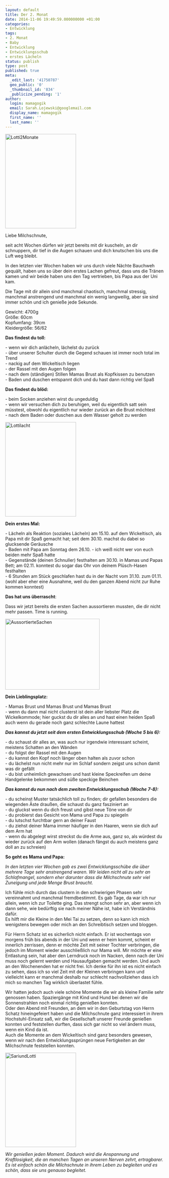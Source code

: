```yaml
---
layout: default
title: Der 2. Monat
date: 2014-11-06 19:49:59.000000000 +01:00
categories:
- Entwicklung
tags:
- 2. Monat
- Baby
- Entwicklung
- Entwicklungsschub
- erstes Lächeln
status: publish
type: post
published: true
meta:
  _edit_last: '41750787'
  geo_public: '0'
  _thumbnail_id: '834'
  _publicize_pending: '1'
author:
  login: mamagogik
  email: Sarah.Lojewski@googlemail.com
  display_name: mamagogik
  first_name: ''
  last_name: ''
---
```

<p><a href="https://mamagogik.files.wordpress.com/2014/11/image1.jpg"><img class="aligncenter size-medium wp-image-834" src="../../images/image1.jpg" alt="Lotti2Monate" width="225" height="300" /></a></p>
<p>Liebe Milchschnute,</p>
<p>seit acht Wochen dürfen wir jetzt bereits mit dir kuscheln, an dir schnuppern, dir tief in die Augen schauen und dich knutschen bis uns die Luft weg bleibt.</p>
<p><!--more--></p>
<p>In den letzten vier Wochen haben wir uns durch viele Nächte Bauchweh gequält, haben uns so über dein erstes Lachen gefreut, dass uns die Tränen kamen und wir beide haben uns den Tag vertrieben, bis Papa aus der Uni kam.</p>
<p>Die Tage mit dir allein sind manchmal chaotisch, manchmal stressig, manchmal anstrengend und manchmal ein wenig langweilig, aber sie sind immer schön und ich genieße jede Sekunde.</p>
<p>Gewicht: 4700g<br />
Größe: 60cm<br />
Kopfumfang: 39cm<br />
Kleidergröße: 56/62</p>
<p><b>Das findest du toll:</b></p>
<p>- wenn wir dich anlächeln, lächelst du zurück<br />
- über unserer Schulter durch die Gegend schauen ist immer noch total im Trend<br />
- nackig auf dem Wickeltisch liegen<br />
- der Rassel mit den Augen folgen<br />
- nach dem (ständigen) Stillen Mamas Brust als Kopfkissen zu benutzen<br />
- Baden und duschen entspannt dich und du hast dann richtig viel Spaß</p>
<p><b>Das findest du blöd:</b></p>
<p>- beim Socken anziehen wirst du ungeduldig<br />
- wenn wir versuchen dich zu beruhigen, weil du eigentlich satt sein müsstest, obwohl du eigentlich nur wieder zurück an die Brust möchtest<br />
- nach dem Baden oder duschen aus dem Wasser geholt zu werden</p>
<p><a href="https://mamagogik.files.wordpress.com/2014/11/image3.jpg"><img class="aligncenter size-medium wp-image-836" src="../../images/image3.jpg" alt="Lottilacht" width="225" height="300" /></a></p>
<p><b>Dein erstes Mal:</b></p>
<p>- Lächeln als Reaktion (soziales Lächeln) am 15.10. auf dem Wickeltisch, als Papa mit dir Spaß gemacht hat; seit dem 30.10. machst du dabei so glucksende Geräusche<br />
- Baden mit Papa am Sonntag dem 26.10. - ich weiß nicht wer von euch beiden mehr Spaß hatte<br />
- Gegenstände (deinen Schnuller) festhalten am 30.10. in Mamas und Papas Bett; am 02.11. konntest du sogar das Ohr von deinem Plüsch-Hasen festhalten<br />
- 6 Stunden am Stück geschlafen hast du in der Nacht vom 31.10. zum 01.11. (wohl aber eher eine Ausnahme, weil du den ganzen Abend nicht zur Ruhe kommen konntest)</p>
<p><b>Das hat uns überrascht</b>:</p>
<p>Dass wir jetzt bereits die ersten Sachen aussortieren mussten, die dir nicht mehr passen. Time is running.</p>
<p><a href="https://mamagogik.files.wordpress.com/2014/11/image4.jpg"><img class="aligncenter size-medium wp-image-837" src="../../images/image4.jpg" alt="AussortierteSachen" width="300" height="225" /></a></p>
<p><b>Dein Lieblingsplatz:</b></p>
<p>- Mamas Brust und Mamas Brust und Mamas Brust<br />
- wenn du dann mal nicht clusterst ist dein aller liebster Platz die Wickelkommode; hier guckst du dir alles an und hast einen heiden Spaß auch wenn du gerade noch ganz schlechte Laune hattest</p>
<p><b><i>Das kannst du jetzt seit dem ersten Entwicklungsschub (Woche 5 bis 6):</i></b></p>
<p>- du schaust dir alles an, was auch nur irgendwie interessant scheint, meistens Schatten an den Wänden<br />
- du folgst der Rassel mit den Augen<br />
- du kannst den Kopf noch länger oben halten als zuvor schon<br />
- du lächelst nun nicht mehr nur im Schlaf sondern zeigst uns schon damit was dir gefällt<br />
- du bist unheimlich gewachsen und hast kleine Speckreifen um deine Handgelenke bekommen und süße speckige Beinchen</p>
<p><b><i>Das kannst du nun nach dem zweiten Entwicklungsschub (Woche 7-8):</i></b></p>
<p>- du scheinst Muster tatsächlich toll zu finden; dir gefallen besonders die wiegenden Äste draußen, die schaust du ganz fasziniert an<br />
- du gluckst wenn du dich freust und gibst neue Töne von dir<br />
- du probierst das Gesicht von Mama und Papa zu spiegeln<br />
- du lutschst furchtbar gern an deiner Faust<br />
- du ziehst deiner Mama immer häufiger in den Haaren, wenn sie dich auf dem Arm hat<br />
- wenn du abgelegt wirst streckst du die Arme aus, ganz so, als würdest du wieder zurück auf den Arm wollen (danach fängst du auch meistens ganz doll an zu schreien)</p>
<p><b>So geht es Mama und Papa:</b></p>
<p><em>In den letzten vier Wochen gab es zwei Entwicklungsschübe die über mehrere Tage sehr anstrengend waren. Wir leiden nicht all zu sehr an Schlafmangel, sondern eher darunter dass die Milchschnute sehr viel Zuneigung und jede Menge Brust braucht.</em></p>
<p>Ich fühle mich durch das clustern in den schwierigen Phasen sehr vereinnahmt und manchmal fremdbestimmt. Es gab Tage, da war ich nur allein, wenn ich zur Toilette ging. Das strengt schon sehr an, aber wenn ich dann sehe, wie bedürftig sie nach meiner Nähe ist, habe ich Verständnis dafür.<br />
Es hilft mir die Kleine in den Mei Tai zu setzen, denn so kann ich mich wenigstens bewegen oder mich an den Schreibtisch setzen und bloggen.</p>
<p>Für Herrn Schatz ist es sicherlich nicht einfach. Er ist wochentags von morgens früh bis abends in der Uni und wenn er heim kommt, scheint er innerlich zerrissen, denn er möchte Zeit mit seiner Tochter verbringen, die jedoch im Moment wieder ausschließlich nur Mama will. Mir möchte er eine Entlastung sein, hat aber den Lerndruck noch im Nacken, denn nach der Uni muss noch gelernt werden und Hausaufgaben gemacht werden. Und auch an den Wochenenden hat er nicht frei. Ich denke für ihn ist es nicht einfach zu sehen, dass ich so viel Zeit mit der Kleinen verbringen kann und vielleicht kann er manchmal deshalb nur schlecht nachvollziehen dass ich mich so manchen Tag wirklich überlastet fühle.</p>
<p>Wir hatten jedoch auch viele schöne Momente die wir als kleine Familie sehr genossen haben. Spaziergänge mit Kind und Hund bei denen wir die Sonnenstrahlen noch einmal richtig genießen konnten.<br />
Oder den Abend mit Freunden, an dem wir in den Geburtstag von Herrn Schatz hineingefeiert haben und die Milchschnute ganz interessiert in ihrem Hochstuhl-Einsatz saß, wir die Gesellschaft unserer Freunde genießen konnten und feststellen durften, dass sich gar nicht so viel ändern muss, wenn ein Kind da ist.<br />
Auch die Momente an dem Wickeltisch sind ganz besonders gewesen, wenn wir nach den Entwicklungssprüngen neue Fertigkeiten an der Milchschnute feststellen konnten.</p>
<p><a href="https://mamagogik.files.wordpress.com/2014/11/image2.jpg"><img class="aligncenter size-medium wp-image-835" src="../../images/image2.jpg" alt="SariundLotti" width="225" height="300" /></a></p>
<p><i>Wir genießen jeden Moment. Dadurch wird die Anspannung und Kraftlosigkeit, die an manchen Tagen an unseren Nerven zehrt, ertragbarer.<br />
Es ist einfach schön die Milchschnute in ihrem Leben zu begleiten und es schön, dass sie uns genauso begleitet.</i></p>
